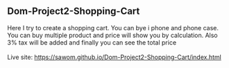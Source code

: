 ## Dom-Project2-Shopping-Cart

Here I try to create a shopping cart. You can bye i phone and phone case. You can buy multiple product and price will show you by calculation. Also 3% tax will be added and finally you can see the total price
<br> <br>
Live site: https://sawom.github.io/Dom-Project2-Shopping-Cart/index.html
